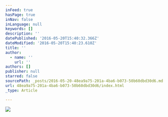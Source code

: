 ```yaml
---
inFeed: true
hasPage: true
inNav: false
inLanguage: null
keywords: []
description: ''
datePublished: '2016-05-20T15:40:32.366Z'
dateModified: '2016-05-20T15:40:23.610Z'
title: ''
author:
  - name: ''
    url: ''
authors: []
publisher: null
starred: false
sourcePath: _posts/2016-05-20-48ea9a75-201a-4ba6-b073-50b60dbd30d6.md
url: 48ea9a75-201a-4ba6-b073-50b60dbd30d6/index.html
_type: Article

---
```

![](https://the-grid-user-content.s3-us-west-2.amazonaws.com/08959664-9bbe-49c3-986f-37a48a4440be.jpg)